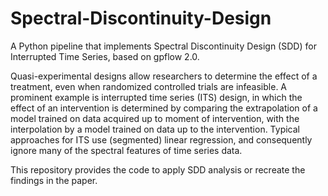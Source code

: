 
# Spectral-Discontinuity-Design
A Python pipeline that implements Spectral Discontinuity Design (SDD) for Interrupted Time Series, based on gpflow 2.0. 

Quasi-experimental designs allow researchers to determine the effect of a treatment, even when randomized controlled trials are infeasible. 
A prominent example is interrupted time series (ITS) design, in which the effect of an intervention is determined by comparing the extrapolation of a model trained on data acquired up to moment of intervention, with the interpolation by a model trained on data up to the intervention. 
Typical approaches for ITS use (segmented) linear regression, and consequently ignore many of the spectral features of time series data. 

This repository provides the code to apply SDD analysis or recreate the findings in the paper. 
